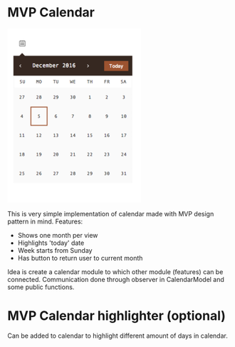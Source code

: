 # MVP Calendar
<img src="https://github.com/tbazko/calendar/blob/master/calendar-example.png" width="300">

This is very simple implementation of calendar made with MVP design pattern in mind.
Features:
* Shows one month per view
* Highlights 'today' date
* Week starts from Sunday
* Has button to return user to current month

Idea is create a calendar module to which other module (features) can be connected.
Communication done through observer in CalendarModel and some public functions.

# MVP Calendar highlighter (optional)
Can be added to calendar to highlight different amount of days in calendar.

